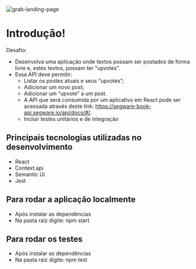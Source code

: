 
![grab-landing-page](https://gifs.com/gif/segware-k2ZlME)

   # Introdução!

Desafio:
  - Desenvolva uma aplicação onde textos possam ser postados de forma livre e, estes textos, possam ter “upvotes”.
  - Essa API deve permitir:
    * Listar os postes atuais e seus “upvotes”;
    * Adicionar um novo post;
    * Adicionar um “upvote” a um post.
    * A API que será consumida por um aplicativo em React pode ser acessada através deste link: https://segware-book-api.segware.io/api/docs/#/. 
    * Incluir testes unitários e de integração
   

## Principais tecnologias utilizadas no desenvolvimento 
  * React 
  * Context.api 
  * Semantic Ui
  * Jest
 
  ## Para rodar a aplicação localmente
   - Após instalar as dependências  
   - Na pasta raiz digite: npm start

  ## Para rodar os testes 
   - Após instalar as dependências  
   - Na pasta raiz digite: npm test




